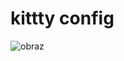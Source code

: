 # kittty config

![obraz](https://github.com/user-attachments/assets/5b45c224-a3aa-4993-aad8-0b14a3ed2294)
